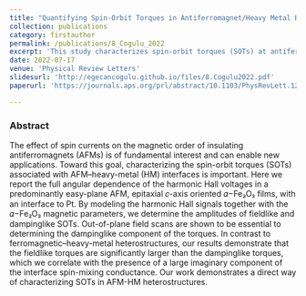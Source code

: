 ```yaml
---
title: "Quantifying Spin-Orbit Torques in Antiferromagnet/Heavy Metal Heterostructures"
collection: publications
category: firstauthor
permalink: /publications/8_Cogulu_2022
excerpt: 'This study characterizes spin-orbit torques (SOTs) at antiferromagnet-heavy-metal (AFM-HM) interfaces, revealing that fieldlike torques dominate over dampinglike ones in 𝛼−Fe₂O₃/Pt heterostructures, with implications for spin current manipulation in insulating AFMs.'
date: 2022-07-17
venue: 'Physical Review Letters'
slidesurl: 'http://egecancogulu.github.io/files/8.Cogulu2022.pdf'
paperurl: 'https://journals.aps.org/prl/abstract/10.1103/PhysRevLett.128.247204'

---
```

### Abstract 

The effect of spin currents on the magnetic order of insulating antiferromagnets (AFMs) is of fundamental interest and can enable new applications. Toward this goal, characterizing the spin-orbit torques (SOTs) associated with AFM–heavy-metal (HM) interfaces is important. Here we report the full angular dependence of the harmonic Hall voltages in a predominantly easy-plane AFM, epitaxial 𝑐-axis oriented 𝛼−Fe₂O₃ films, with an interface to Pt. By modeling the harmonic Hall signals together with the 𝛼−Fe₂O₃ magnetic parameters, we determine the amplitudes of fieldlike and dampinglike SOTs. Out-of-plane field scans are shown to be essential to determining the dampinglike component of the torques. In contrast to ferromagnetic–heavy-metal heterostructures, our results demonstrate that the fieldlike torques are significantly larger than the dampinglike torques, which we correlate with the presence of a large imaginary component of the interface spin-mixing conductance. Our work demonstrates a direct way of characterizing SOTs in AFM-HM heterostructures.